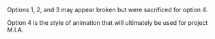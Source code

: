 Options 1, 2, and 3 may appear broken but were sacrificed for option 4. 

Option 4 is the style of animation that will ultimately be used for project M.I.A.
